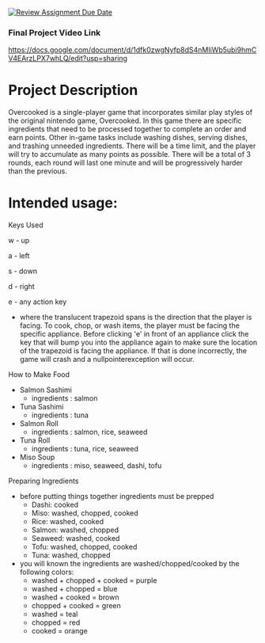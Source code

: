 [![Review Assignment Due Date](https://classroom.github.com/assets/deadline-readme-button-22041afd0340ce965d47ae6ef1cefeee28c7c493a6346c4f15d667ab976d596c.svg)](https://classroom.github.com/a/YxXKqIeT)

### Final Project Video Link
https://docs.google.com/document/d/1dfk0zwgNyfp8dS4nMIiWb5ubi9hmCV4EArzLPX7whLQ/edit?usp=sharing


# Project Description

Overcooked is a single-player game that incorporates similar play styles of the original nintendo game, Overcooked. In this game there are specific ingredients that need to be processed together to complete an order and earn points. Other in-game tasks include washing dishes, serving dishes, and trashing unneeded ingredients. There will be a time limit, and the player will try to accumulate as many points as possible. There will be a total of 3 rounds, each round will last one minute and will be progressively harder than the previous.

# Intended usage:

Keys Used

w - up

a - left

s - down

d - right

e - any action key
  - where the translucent trapezoid spans is the direction that the player is facing. To cook, chop, or wash items, the player must be facing the specific appliance.
    Before clicking 'e' in front of an appliance click the key that will bump you into the appliance again to make sure the location of the trapezoid is facing the
    appliance. If that is done incorrectly, the game will crash and a nullpointerexception will occur.

How to Make Food
  - Salmon Sashimi
      - ingredients : salmon
  - Tuna Sashimi
      - ingredients : tuna
  - Salmon Roll
      - ingredients : salmon, rice, seaweed
  - Tuna Roll
      - ingredients : tuna, rice, seaweed
  - Miso Soup
      - ingredients : miso, seaweed, dashi, tofu
  
Preparing Ingredients
  - before putting things together ingredients must be prepped
      - Dashi: cooked
      - Miso: washed, chopped, cooked
      - Rice: washed, cooked
      - Salmon: washed, chopped
      - Seaweed: washed, cooked
      - Tofu: washed, chopped, cooked
      - Tuna: washed, chopped
  - you will known the ingredients are washed/chopped/cooked by the following colors:
      - washed + chopped + cooked = purple
      - washed + chopped = blue
      - washed + cooked = brown
      - chopped + cooked = green
      - washed = teal
      - chopped = red
      - cooked = orange
    
  

